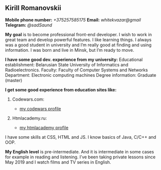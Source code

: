## Kirill Romanovskii

**Mobile phone number:** _+375257585175_ **Email:** _whitekvazar@gmail_ **Telegram:** _@sadSaund_

**My goal** is to become professional front-end developer. I wish to work in great team and develop powerful features.
I like learning things. I always was a good student in university and I’m really good at finding and using information. I was born and live in Minsk, but I’m ready to move.

**I have some good dev. experience from my university:**
Educational establishment: Belarusian State University of Informatics and Radioelectronics.
Faculty: Faculty of Computer Systems and Networks
Department: Electronic computing machines
Degree information: Graduate (master)

**I get some good experience from education sites like:**

1. Codewars.com:

   - [my codewars profile](https://www.codewars.com/users/whitekvazar)

2. Htmlacademy.ru:
   - [my htmlacademy profile](https://htmlacademy.ru/profile/whitekvazar)

I have some skills at CSS, HTML and JS. I know basics of Java, C/C++ and OOP.

**My English level** is pre-intermediate. And it is intermediate in some cases for example in reading and listening. I’ve been taking private lessons since May 2019 and I watch films and TV series in English.
